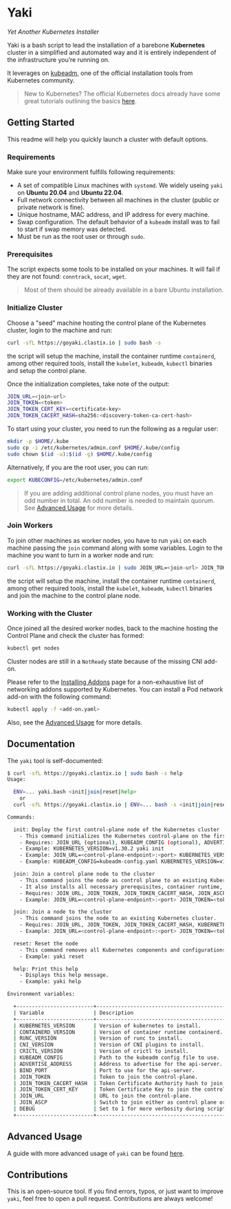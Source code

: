 # Yaki

_Yet Another Kubernetes Installer_

Yaki is a bash script to lead the installation of a barebone **Kubernetes** cluster in a simplified and automated way and it is entirely independent of the infrastructure you’re running on.

It leverages on [kubeadm](https://kubernetes.io/docs/setup/production-environment/tools/kubeadm/), one of the official installation tools from Kubernetes community.

> New to Kubernetes? The official Kubernetes docs already have some great tutorials outlining the basics [here](https://kubernetes.io/docs/tutorials/kubernetes-basics/).

## Getting Started

This readme will help you quickly launch a cluster with default options.

### Requirements

Make sure your environment fulfills following requirements:

* A set of compatible Linux machines with `systemd`. We widely useing `yaki` on **Ubuntu 20.04** and **Ubuntu 22.04**.
* Full network connectivity between all machines in the cluster (public or private network is fine).
* Unique hostname, MAC address, and IP address for every machine.
* Swap configuration. The default behavior of a `kubeadm` install was to fail to start if swap memory was detected.
* Must be run as the root user or through `sudo`.

### Prerequisites

The script expects some tools to be installed on your machines. It will fail if they are not found: `conntrack`, `socat`, `wget`.

> Most of them should be already available in a bare Ubuntu installation.

### Initialize Cluster

Choose a "seed" machine hosting the control plane of the Kubernetes cluster, login to the machine and run:

```bash
curl -sfL https://goyaki.clastix.io | sudo bash -s
```

the script will setup the machine, install the container runtime `containerd`, among other required tools, install the `kubelet`, `kubeadm`, `kubectl` binaries and setup the control plane.

Once the initialization completes, take note of the output:

```bash
JOIN_URL=<join-url>
JOIN_TOKEN=<token>
JOIN_TOKEN_CERT_KEY=<certificate-key>
JOIN_TOKEN_CACERT_HASH=sha256:<discovery-token-ca-cert-hash>
``` 

To start using your cluster, you need to run the following as a regular user:

```bash
mkdir -p $HOME/.kube
sudo cp -i /etc/kubernetes/admin.conf $HOME/.kube/config
sudo chown $(id -u):$(id -g) $HOME/.kube/config
```

Alternatively, if you are the root user, you can run:

```bash
export KUBECONFIG=/etc/kubernetes/admin.conf
```

> If you are adding additional control plane nodes, you must have an odd number in total. An odd number is needed to maintain quorum. See [Advanced Usage](advanced-usage) for more details.

### Join Workers

To join other machines as worker nodes, you have to run `yaki` on each machine passing the `join` command along with some variables. Login to the machine you want to turn in a worker node and run:

```bash
curl -sfL https://goyaki.clastix.io | sudo JOIN_URL=<join-url> JOIN_TOKEN=<token> JOIN_TOKEN_CACERT_HASH=sha256:<hash> bash -s join
```

the script will setup the machine, install the container runtime `containerd`, among other required tools, install the `kubelet`, `kubeadm`, `kubectl` binaries and join the machine to the control plane node.


### Working with the Cluster

Once joined all the desired worker nodes, back to the machine hosting the Control Plane and check the cluster has formed:

```bash
kubectl get nodes
```

Cluster nodes are still in a `NotReady` state because of the missing CNI add-on.

Please refer to the [Installing Addons](https://kubernetes.io/docs/concepts/cluster-administration/addons/#networking-and-network-policy) page for a non-exhaustive list of networking addons supported by Kubernetes. You can install a Pod network add-on with the following command:

```bash
kubectl apply -f <add-on.yaml>
```

Also, see the [Advanced Usage](advanced-usage) for more details.

## Documentation

The `yaki` tool is self-documented:

```bash
$ curl -sfL https://goyaki.clastix.io | sudo bash -s help
Usage:

  ENV=... yaki.bash <init|join|reset|help>
    or
  curl -sfL https://goyaki.clastix.io | ENV=... bash -s <init|join|reset|help>

Commands:

  init: Deploy the first control-plane node of the Kubernetes cluster
    - This command initializes the Kubernetes control-plane on the first node.
    - Requires: JOIN_URL (optional), KUBEADM_CONFIG (optional), ADVERTISE_ADDRESS(optional), BIND_PORT (optional), KUBERNETES_VERSION (optional)
    - Example: KUBERNETES_VERSION=v1.30.2 yaki init
    - Example: JOIN_URL=<control-plane-endpoint>:<port> KUBERNETES_VERSION=v1.30.2 yaki init
    - Example: KUBEADM_CONFIG=kubeadm-config.yaml KUBERNETES_VERSION=v1.30.2 yaki init

  join: Join a control plane node to the cluster
    - This command joins the node as control plane to an existing Kubernetes cluster.
    - It also installs all necessary prerequisites, container runtime, CNI plugins, and Kubernetes binaries.
    - Requires: JOIN_URL, JOIN_TOKEN, JOIN_TOKEN_CACERT_HASH, JOIN_ASCP, KUBERNETES_VERSION (optional)
    - Example: JOIN_URL=<control-plane-endpoint>:<port> JOIN_TOKEN=<token> JOIN_TOKEN_CERT_KEY=<key> JOIN_TOKEN_CACERT_HASH=sha256:<hash> JOIN_ASCP=1 KUBERNETES_VERSION=v1.30.2 yaki join

  join: Join a node to the cluster
    - This command joins the node to an existing Kubernetes cluster.
    - Requires: JOIN_URL, JOIN_TOKEN, JOIN_TOKEN_CACERT_HASH, KUBERNETES_VERSION (optional)
    - Example: JOIN_URL=<control-plane-endpoint>:<port> JOIN_TOKEN=<token> JOIN_TOKEN_CACERT_HASH=sha256:<hash> KUBERNETES_VERSION=v1.30.2 yaki join

  reset: Reset the node
    - This command removes all Kubernetes components and configurations from the node.
    - Example: yaki reset

  help: Print this help
    - Displays this help message.
    - Example: yaki help

Environment variables:

  +-------------------------+-------------------------------------------------------------+------------+
  | Variable                | Description                                                 | Default    |
  +-------------------------+-------------------------------------------------------------+------------+
  | KUBERNETES_VERSION      | Version of kubernetes to install.                           | v1.30.2    |
  | CONTAINERD_VERSION      | Version of container runtime containerd.                    | see matrix |
  | RUNC_VERSION            | Version of runc to install.                                 | see matrix |
  | CNI_VERSION             | Version of CNI plugins to install.                          | see matrix |
  | CRICTL_VERSION          | Version of crictl to install.                               | see matrix |
  | KUBEADM_CONFIG          | Path to the kubeadm config file to use.                     | Not set    |
  | ADVERTISE_ADDRESS       | Address to advertise for the api-server.                    | 0.0.0.0    |
  | BIND_PORT               | Port to use for the api-server.                             | 6443       |
  | JOIN_TOKEN              | Token to join the control-plane.                            | Not set    |
  | JOIN_TOKEN_CACERT_HASH  | Token Certificate Authority hash to join the control-plane. | Not set    |
  | JOIN_TOKEN_CERT_KEY     | Token Certificate Key to join the control-plane.            | Not set    |
  | JOIN_URL                | URL to join the control-plane.                              | Not set    |
  | JOIN_ASCP               | Switch to join either as control plane or worker.           | 0          |
  | DEBUG                   | Set to 1 for more verbosity during script execution.        | 0          |
  +-------------------------+-------------------------------------------------------------+------------+
```

## Advanced Usage

A guide with more advanced usage of `yaki` can be found [here](guides/advanced.md).

## Contributions

This is an open-source tool. If you find errors, typos, or just want to improve `yaki`, feel free to open a pull request. Contributions are always welcome!
